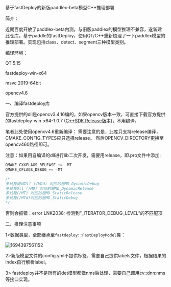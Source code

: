 基于fastDeploy的新版paddlex-beta模型C++推理部署

简介：

近期百度开放了paddlex-beta内测，与旧版paddlex的模型推理不兼容，遂新建此仓库，基于paddle的fastDeploy，使用QT/C++重新梳理了一下paddlex模型的推理部署。实现包括class、detect、segment三种模型类别。



编译环境：

QT 5.15

fastdeploy-win-x64

msvc 2019-64bit

opencv4.6



一、编译fastdeploy库

官方提供的dll是opencv3.4.16编的，如果opencv版本一致，可直接下载官方提供的fastdeploy-win-x64-1.0.7 ([C++SDK Release版本](https://github.com/PaddlePaddle/FastDeploy/blob/develop/docs/cn/build_and_install/download_prebuilt_libraries.md))，不用编译。

笔者此处使用opencv4.6重新编译：
需要注意的是，此库只支持release编译，CMAKE_CONFIG_TYPES应只选择release。
然后OPENCV_DIRECTORY更换至opencv460路径即可。

注意：如果用自编译的dll进行lib二次开发，需要用release，即.pro文件中添加:

```cpp
QMAKE_CXXFLAGS_RELEASE += -MT
QMAKE_CFLAGS_DEBUG += -MT

/*
多线程调试Dll (/MDd) 对应的是MD_DynamicDebug
多线程Dll (/MD) 对应的是MD_DynamicRelease
多线程(/MT) 对应的是MD_StaticRelease
多线程(/MTd)对应的是MD_StaticDebug
*/
```

否则会报错：error LNK2038: 检测到“_ITERATOR_DEBUG_LEVEL”的不匹配项



二、推理注意事项

1>数据类型，全部继承至```fastdeploy::FastDeployModel```类：

![1694397561152](readme.assets/1694397561152.png)

2>新版模型文件的config.yml不提供标签，需要自己提供labels文件，根据结果的index自行解析label。

3> fastdeploy并不是所有的det模型都做nms后处理，需要自己调用cv::dnn:nms等接口实现。
